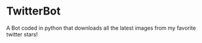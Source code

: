 # TwitterBot
A Bot coded in python that downloads all the latest images from my favorite twitter stars!
